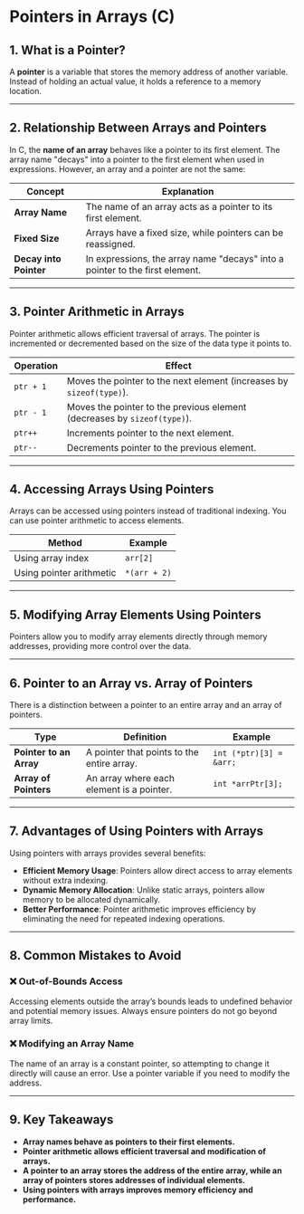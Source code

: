 # **Pointers in Arrays (C)**

## **1. What is a Pointer?**  
A **pointer** is a variable that stores the memory address of another variable. Instead of holding an actual value, it holds a reference to a memory location.  

---

## **2. Relationship Between Arrays and Pointers**  
In C, the **name of an array** behaves like a pointer to its first element. The array name "decays" into a pointer to the first element when used in expressions. However, an array and a pointer are not the same:

| **Concept**       | **Explanation**                                                         |
|-------------------|-------------------------------------------------------------------------|
| **Array Name**    | The name of an array acts as a pointer to its first element.            |
| **Fixed Size**    | Arrays have a fixed size, while pointers can be reassigned.             |
| **Decay into Pointer** | In expressions, the array name "decays" into a pointer to the first element. |

---

## **3. Pointer Arithmetic in Arrays**  
Pointer arithmetic allows efficient traversal of arrays. The pointer is incremented or decremented based on the size of the data type it points to.  

| **Operation**     | **Effect**                                                                 |
|-------------------|---------------------------------------------------------------------------|
| `ptr + 1`         | Moves the pointer to the next element (increases by `sizeof(type)`).       |
| `ptr - 1`         | Moves the pointer to the previous element (decreases by `sizeof(type)`).  |
| `ptr++`           | Increments pointer to the next element.                                   |
| `ptr--`           | Decrements pointer to the previous element.                               |

---

## **4. Accessing Arrays Using Pointers**  
Arrays can be accessed using pointers instead of traditional indexing. You can use pointer arithmetic to access elements.

| **Method**                   | **Example**             |
|------------------------------|-------------------------|
| Using array index            | `arr[2]`                |
| Using pointer arithmetic     | `*(arr + 2)`            |

---

## **5. Modifying Array Elements Using Pointers**  
Pointers allow you to modify array elements directly through memory addresses, providing more control over the data.

---

## **6. Pointer to an Array vs. Array of Pointers**  
There is a distinction between a pointer to an entire array and an array of pointers.

| **Type**                    | **Definition**                                                       | **Example**               |
|-----------------------------|----------------------------------------------------------------------|---------------------------|
| **Pointer to an Array**     | A pointer that points to the entire array.                           | `int (*ptr)[3] = &arr;`   |
| **Array of Pointers**       | An array where each element is a pointer.                           | `int *arrPtr[3];`         |

---

## **7. Advantages of Using Pointers with Arrays**  
Using pointers with arrays provides several benefits:

- **Efficient Memory Usage**: Pointers allow direct access to array elements without extra indexing.
- **Dynamic Memory Allocation**: Unlike static arrays, pointers allow memory to be allocated dynamically.
- **Better Performance**: Pointer arithmetic improves efficiency by eliminating the need for repeated indexing operations.

---

## **8. Common Mistakes to Avoid**  

### **❌ Out-of-Bounds Access**  
Accessing elements outside the array’s bounds leads to undefined behavior and potential memory issues. Always ensure pointers do not go beyond array limits.

### **❌ Modifying an Array Name**  
The name of an array is a constant pointer, so attempting to change it directly will cause an error. Use a pointer variable if you need to modify the address.

---

## **9. Key Takeaways**  

- **Array names behave as pointers to their first elements.**
- **Pointer arithmetic allows efficient traversal and modification of arrays.**
- **A pointer to an array stores the address of the entire array, while an array of pointers stores addresses of individual elements.**
- **Using pointers with arrays improves memory efficiency and performance.**